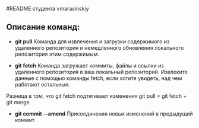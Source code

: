 #README студента vmarasinskiy

## Описание команд:
 * **git pull**
Команда для извлечения и загрузки содержимого из удаленного репозитория и немедленного обновления локального репозитория этим содержимым.

 * **git fetch**
Команда загружает коммиты, файлы и ссылки из удаленного репозитория в ваш локальный репозиторий. Извлеките данные с помощью команды fetch, если хотите увидеть, над чем работают остальные.

Разница в том, что git fetch подтягивает изменения 
git pull = git fetch + git merge

* **git commit --amend** 
Присоединения новых изменений в предыдущий коммит.